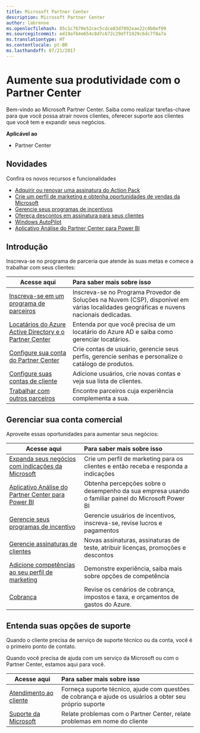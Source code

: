 ```yaml
---
title: Microsoft Partner Center
description: Microsoft Partner Center
author: labrenne
ms.openlocfilehash: 85c1c7670e52cec5cdce03d7092eae22c0b0ef09
ms.sourcegitcommit: ed19af64e654c8d7c672c29dff1929c6dc7f8a7a
ms.translationtype: HT
ms.contentlocale: pt-BR
ms.lasthandoff: 07/21/2017
---
```

# <a name="increase-your-productivity-with-partner-center"></a>Aumente sua produtividade com o Partner Center

Bem-vindo ao Microsoft Partner Center. Saiba como realizar tarefas-chave para que você possa atrair novos clientes, oferecer suporte aos clientes que você tem e expandir seus negócios.

**Aplicável ao**

-  Partner Center 


## <a name="whats-new"></a>Novidades

 Confira os novos recursos e funcionalidades 

- [Adquirir ou renovar uma assinatura do Action Pack](mpn-get-action-pack.md)
- [Crie um perfil de marketing e obtenha oportunidades de vendas da Microsoft](referrals.md)
- [Gerencie seus programas de incentivos](manage-your-incentives-in-partner-center.md)
- [Ofereça descontos em assinatura para seus clientes](promotions.md)
- [Windows AutoPilot](autopilot.md)
- [Aplicativo Análise do Partner Center para Power BI](power-bi-app-for-direct-partners.md)

## <a name="get-started"></a>Introdução

Inscreva-se no programa de parceria que atende às suas metas e comece a trabalhar com seus clientes:

| **Acesse aqui**  | **Para saber mais sobre isso**  |
|------------|:-------------|
|[Inscreva-se em um programa de parceiros](enrolling-in-the-csp-program.md)|Inscreva-se no Programa Provedor de Soluções na Nuvem (CSP), disponível em várias localidades geográficas e nuvens nacionais dedicadas.|
|[Locatários do Azure Active Directory e o Partner Center](azure-active-directory-tenants-and-partner-center.md)|Entenda por que você precisa de um locatário do Azure AD e saiba como gerenciar locatários.|
|[Configure sua conta do Partner Center](partner-center-account-setup.md)|Crie contas de usuário, gerencie seus perfis, gerencie senhas e personalize o catálogo de produtos.|
|[Configure suas contas de cliente](customer-accounts.md)|Adicione usuários, crie novas contas e veja sua lista de clientes.|
|[Trabalhar com outros parceiros](work-with-other-partners.md)|Encontre parceiros cuja experiência complementa a sua.|

## <a name="manage-your-reseller-business"></a>Gerenciar sua conta comercial

Aproveite essas oportunidades para aumentar seus negócios:

| **Acesse aqui**  |**Para saber mais sobre isso**   |
|------------|:-------------|
|[Expanda seus negócios com indicações da Microsoft](referrals.md)|Crie um perfil de marketing para os clientes e então receba e responda a indicações|
|[Aplicativo Análise do Partner Center para Power BI](power-bi-app-for-direct-partners.md)| Obtenha percepções sobre o desempenho da sua empresa usando o familiar painel do Microsoft Power BI|
|[Gerencie seus programas de incentivo](manage-your-incentives-in-partner-center.md)|Gerencie usuários de incentivos, inscreva-se, revise lucros e pagamentos|
|[Gerencie assinaturas de clientes](customer-subscriptions.md)|Novas assinaturas, assinaturas de teste, atribuir licenças, promoções e descontos|
|[Adicione competências ao seu perfil de marketing](learn-about-competencies.md)|Demonstre experiência, saiba mais sobre opções de competência|
|[Cobrança](billing.md)|Revise os cenários de cobrança, impostos e taxa, e orçamentos de gastos do Azure.|

## <a name="understand-your-support-options"></a>Entenda suas opções de suporte

Quando o cliente precisa de serviço de suporte técnico ou da conta, você é o primeiro ponto de contato.

Quando você precisa de ajuda com um serviço da Microsoft ou com o Partner Center, estamos aqui para você. 

| **Acesse aqui**  | **Para saber mais sobre isso**  |
|------------|:-------------|
|[Atendimento ao cliente](customer-support.md)|Forneça suporte técnico, ajude com questões de cobrança e ajude os usuários a obter seu próprio suporte|
|[Suporte da Microsoft](support-from-microsoft--.md)|Relate problemas com o Partner Center, relate problemas em nome do cliente|